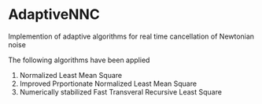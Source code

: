 # AdaptiveNNC
Implemention of adaptive algorithms for real time cancellation of Newtonian noise

The following algorithms have been applied
1) Normalized Least Mean Square
2) Improved Prportionate Normalized Least Mean Square
3) Numerically stabilized Fast Transveral Recursive Least Square
